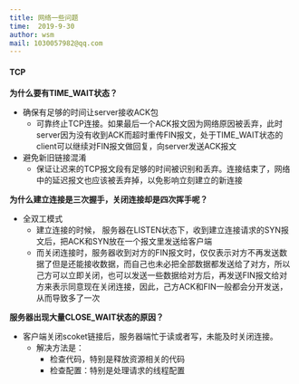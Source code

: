 ```yaml
---
title: 网络一些问题
time:  2019-9-30
author: wsm
mail: 1030057982@qq.com
---
```


#### TCP
**为什么要有TIME_WAIT状态？**
* 确保有足够的时间让server接收ACK包
	*  可靠终止TCP连接。如果最后一个ACK报文因为网络原因被丢弃，此时server因为没有收到ACK而超时重传FIN报文，处于TIME_WAIT状态的client可以继续对FIN报文做回复，向server发送ACK报文
* 避免新旧链接混淆
	* 保证让迟来的TCP报文段有足够的时间被识别和丢弃。连接结束了，网络中的延迟报文也应该被丢弃掉，以免影响立刻建立的新连接

**为什么建立连接是三次握手，关闭连接却是四次挥手呢？**
* 全双工模式
	* 建立连接的时候， 服务器在LISTEN状态下，收到建立连接请求的SYN报文后，把ACK和SYN放在一个报文里发送给客户端
	* 而关闭连接时，服务器收到对方的FIN报文时，仅仅表示对方不再发送数据了但是还能接收数据，而自己也未必把全部数据都发送给了对方，所以己方可以立即关闭，也可以发送一些数据给对方后，再发送FIN报文给对方来表示同意现在关闭连接，因此，己方ACK和FIN一般都会分开发送，从而导致多了一次

**服务器出现大量CLOSE_WAIT状态的原因？**
* 客户端关闭scoket链接后，服务器端忙于读或者写，未能及时关闭连接。
	* 解决方法是：
		* 检查代码，特别是释放资源相关的代码
		* 检查配置：特别是处理请求的线程配置

#### 

